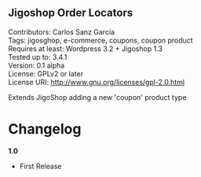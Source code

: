 Jigoshop Order Locators
-----------------------

Contributors: Carlos Sanz García  
Tags: jigosghop, e-commerce, coupons, coupon product  
Requires at least: Wordpress 3.2 + Jigoshop 1.3  
Tested up to: 3.4.1  
Version: 0.1 alpha  
License: GPLv2 or later  
License URI: http://www.gnu.org/licenses/gpl-2.0.html  

Extends JigoShop adding a new 'coupon' product type

Changelog
=========

**1.0**  

* First Release